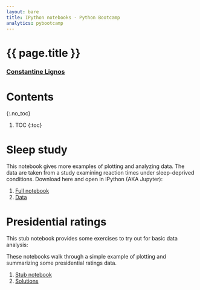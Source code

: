 ```yaml
---
layout: bare
title: IPython notebooks - Python Bootcamp
analytics: pybootcamp
---
```

<div class="titleblock">
  <h1>{{ page.title }}</h1>
  <h3><a href="..">Constantine Lignos</a></h3>
</div>

# Contents
{:.no_toc}
1. TOC
{:toc}

# Sleep study

This notebook gives more examples of plotting and analyzing data. The data are taken from a study examining reaction times under sleep-deprived conditions. Download here and open in IPython (AKA Jupyter):

1. [Full notebook](https://gist.githubusercontent.com/ConstantineLignos/ec0dcd267d897b5220c1/raw/b5d0c70037c38f517873a7eb922234aea7e56eac/Sleep%2520Study%2520Analysis.ipynb)
2. [Data](examples/sleep_study.csv)

# Presidential ratings

This stub notebook provides some exercises to try out for basic data analysis:

These notebooks walk through a simple example of plotting and summarizing some
presidential ratings data.

1. [Stub notebook](https://gist.githubusercontent.com/ConstantineLignos/9ccf686efdcacd87d454/raw/d662c6f1502dedce8a659016e0b2d986d3931a2a/Presidential%2520Ratings%2520Stub.ipynb)
2. [Solutions](https://gist.githubusercontent.com/ConstantineLignos/9ccf686efdcacd87d454/raw/172563fbc29a58a25da804300abb70e28baf55b4/Presidential%2520Ratings.ipynb)
